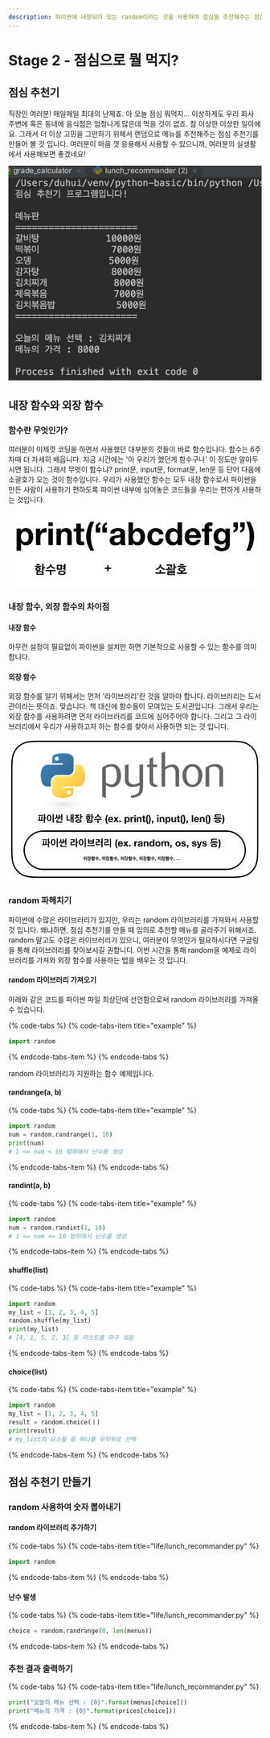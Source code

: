 ```yaml
---
description: 파이썬에 내장되어 있는 random이라는 것을 사용하여 점심을 추천해주는 점심 추천기를 완성합니다.
---
```


# Stage 2 - 점심으로 뭘 먹지?

## 점심 추천기

직장인 여러분! 매일매일 최대의 난제죠. 아 오늘 점심 뭐먹지... 이상하게도 우리 회사 주변에 혹은 동네에 음식점은 엄청나게 많은데 먹을 것이 없죠. 참 이상한 이상한 일이에요. 그래서 더 이상 고민을 그만하기 위해서 랜덤으로 메뉴를 추천해주는 점심 추천기를 만들어 볼 것 입니다. 여러분이 마음 껏 응용해서 사용할 수 있으니까, 여러분의 실생활에서 사용해보면 좋겠네요!

![&#xC810;&#xC2EC; &#xCD94;&#xCC9C;&#xAE30; &#xC644;&#xC131;](../.gitbook/assets/image%20%2864%29.png)

## 내장 함수와 외장 함수

### 함수란 무엇인가?

여러분이 이제껏 코딩을 하면서 사용했던 대부분의 것들이 바로 함수입니다. 함수는 6주차때 더 자세히 배웁니다. 지금 시간에는 '아 우리가 했던게 함수구나' 이 정도만 알아두시면 됩니다. 그래서 무엇이 함수냐? print문, input문, format문, len문 등 단어 다음에 소괄호가 오는 것이 함수입니다. 우리가 사용했던 함수는 모두 내장 함수로서 파이썬을 만든 사람이 사용하기 편하도록 파이썬 내부에 심어놓은 코드들을 우리는 편하게 사용하는 것입니다.

![&#xD568;&#xC218; &#xC0AC;&#xC6A9;&#xC758; &#xC608;&#xC2DC;](../.gitbook/assets/image%20%28100%29.png)

### 내장 함수, 외장 함수의 차이점

#### 내장 함수

아무런 설정이 필요없이 파이썬을 설치만 하면 기본적으로 사용할 수 있는 함수를 의미합니다.

#### 외장 함수

외장 함수를 알기 위해서는 먼저 '라이브러리'란 것을 알아야 합니다. 라이브러리는 도서관이라는 뜻이죠. 맞습니다. 책 대신에 함수들이 모여있는 도서관입니다. 그래서 우리는 외장 함수를 사용하려면 먼저 라이브러리를 코드에 심어주어야 합니다. 그리고 그 라이브러리에서 우리가 사용하고자 하는 함수를 찾아서 사용하면 되는 것 입니다.

![&#xB0B4;&#xC7A5; &#xD568;&#xC218;&#xC640; &#xC678;&#xC7A5; &#xD568;&#xC218;](../.gitbook/assets/image%20%2841%29.png)

### random 파헤치기

파이썬에 수많은 라이브러리가 있지만, 우리는 random 라이브러리를 가져와서 사용할 것 입니다. 왜냐하면, 점심 추천기를 만들 때 임의로 추천할 메뉴를 골라주기 위해서죠. random 말고도 수많은 라이브러리가 있으니, 여러분이 무엇인가 필요하시다면 구글링을 통해 라이브러리를 찾아보시길 권합니다. 이번 시간을 통해 random을 예제로 라이브러리를 가져와 외장 함수를 사용하는 법을 배우는 것 입니다.

#### random 라이브러리 가져오기

아래와 같은 코드를 파이썬 파일 최상단에 선언함으로써 random 라이브러리를 가져올 수 있습니다.

{% code-tabs %}
{% code-tabs-item title="example" %}
```python
import random
```
{% endcode-tabs-item %}
{% endcode-tabs %}

random 라이브러리가 지원하는 함수 예제입니다.

#### randrange\(a, b\)

{% code-tabs %}
{% code-tabs-item title="example" %}
```python
import random
num = random.randrange(1, 10)
print(num)
# 1 <= num < 10 범위에서 난수를 생성
```
{% endcode-tabs-item %}
{% endcode-tabs %}

#### randint\(a, b\)

{% code-tabs %}
{% code-tabs-item title="example" %}
```python
import random
num = random.randint(1, 10)
# 1 <= num <= 10 범위에서 난수를 생성
```
{% endcode-tabs-item %}
{% endcode-tabs %}

#### shuffle\(list\)

{% code-tabs %}
{% code-tabs-item title="example" %}
```python
import random
my_list = [1, 2, 3, 4, 5]
random.shuffle(my_list)
print(my_list)
# [4, 1, 5, 2, 3] 등 리스트를 마구 섞음
```
{% endcode-tabs-item %}
{% endcode-tabs %}

#### choice\(list\)

{% code-tabs %}
{% code-tabs-item title="example" %}
```python
import random
my_list = [1, 2, 3, 4, 5]
result = random.choice(ㅣ)
print(result)
# my_list의 요소들 중 하나를 무작위로 선택
```
{% endcode-tabs-item %}
{% endcode-tabs %}

## 점심 추천기 만들기

### random 사용하여 숫자 뽑아내기

#### random 라이브러리 추가하기

{% code-tabs %}
{% code-tabs-item title="life/lunch\_recommander.py" %}
```python
import random 
```
{% endcode-tabs-item %}
{% endcode-tabs %}

#### 난수 발생

{% code-tabs %}
{% code-tabs-item title="life/lunch\_recommander.py" %}
```python
choice = random.randrange(0, len(menus))
```
{% endcode-tabs-item %}
{% endcode-tabs %}

### 추천 결과 출력하기

{% code-tabs %}
{% code-tabs-item title="life/lunch\_recommander.py" %}
```python
print("오늘의 메뉴 선택 : {0}".format(menus[choice]))
print("메뉴의 가격 : {0}".format(prices[choice]))
```
{% endcode-tabs-item %}
{% endcode-tabs %}

